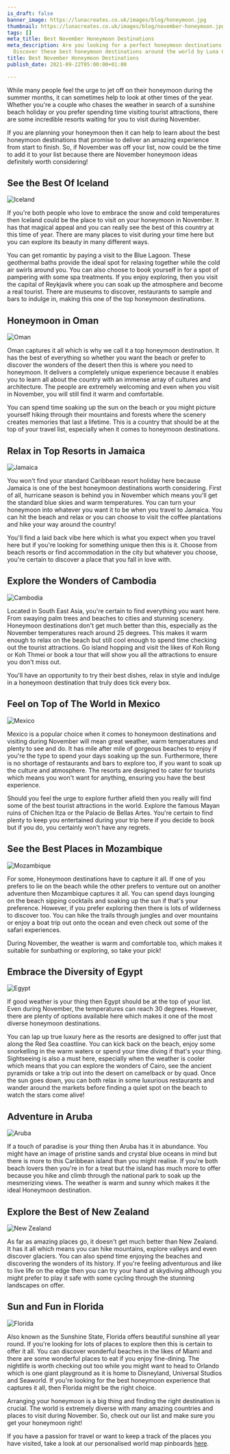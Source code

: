 ```yaml
---
is_draft: false
banner_image: https://lunacreates.co.uk/images/blog/honeymoon.jpg
thumbnail: https://lunacreates.co.uk/images/blog/november-honeymoon.jpg
tags: []
meta_title: Best November Honeymoon Destinations
meta_description: Are you looking for a perfect honeymoon destinations in November?
  Discover these best honeymoon destinations around the world by Luna Creates.
title: Best November Honeymoon Destinations
publish_date: 2021-09-22T05:00:00+01:00

---
```

While many people feel the urge to jet off on their honeymoon during the summer months, it can sometimes help to look at other times of the year. Whether you're a couple who chases the weather in search of a sunshine beach holiday or you prefer spending time visiting tourist attractions, there are some incredible resorts waiting for you to visit during November.

If you are planning your honeymoon then it can help to learn about the best honeymoon destinations that promise to deliver an amazing experience from start to finish. So, if November was off your list, now could be the time to add it to your list because there are November honeymoon ideas definitely worth considering!

## See the Best Of Iceland

![Iceland](https://lunacreates.co.uk/images/blog/iceland.jpg)

If you're both people who love to embrace the snow and cold temperatures then Iceland could be the place to visit on your honeymoon in November. It has that magical appeal and you can really see the best of this country at this time of year. There are many places to visit during your time here but you can explore its beauty in many different ways.

You can get romantic by paying a visit to the Blue Lagoon. These geothermal baths provide the ideal spot for relaxing together while the cold air swirls around you. You can also choose to book yourself in for a spot of pampering with some spa treatments. If you enjoy exploring, then you visit the capital of Reykjavik where you can soak up the atmosphere and become a real tourist. There are museums to discover, restaurants to sample and bars to indulge in, making this one of the top honeymoon destinations.

## Honeymoon in Oman

![Oman](https://lunacreates.co.uk/images/blog/oman.jpg)

Oman captures it all which is why we call it a top honeymoon destination. It has the best of everything so whether you want the beach or prefer to discover the wonders of the desert then this is where you need to honeymoon. It delivers a completely unique experience because it enables you to learn all about the country with an immense array of cultures and architecture. The people are extremely welcoming and even when you visit in November, you will still find it warm and comfortable.

You can spend time soaking up the sun on the beach or you might picture yourself hiking through their mountains and forests where the scenery creates memories that last a lifetime. This is a country that should be at the top of your travel list, especially when it comes to honeymoon destinations.

## Relax in Top Resorts in Jamaica

![Jamaica](https://lunacreates.co.uk/images/blog/jamaica.jpg)

You won't find your standard Caribbean resort holiday here because Jamaica is one of the best honeymoon destinations worth considering. First of all, hurricane season is behind you in November which means you'll get the standard blue skies and warm temperatures. You can turn your honeymoon into whatever you want it to be when you travel to Jamaica. You can hit the beach and relax or you can choose to visit the coffee plantations and hike your way around the country!

You'll find a laid back vibe here which is what you expect when you travel here but if you're looking for something unique then this is it. Choose from beach resorts or find accommodation in the city but whatever you choose, you're certain to discover a place that you fall in love with.

## Explore the Wonders of Cambodia

![Cambodia](https://lunacreates.co.uk/images/blog/cambodia.jpg)

Located in South East Asia, you're certain to find everything you want here. From swaying palm trees and beaches to cities and stunning scenery. Honeymoon destinations don't get much better than this, especially as the November temperatures reach around 25 degrees. This makes it warm enough to relax on the beach but still cool enough to spend time checking out the tourist attractions. Go island hopping and visit the likes of Koh Rong or Koh Thmei or book a tour that will show you all the attractions to ensure you don't miss out.

You'll have an opportunity to try their best dishes, relax in style and indulge in a honeymoon destination that truly does tick every box.

## Feel on Top of The World in Mexico

![Mexico](https://lunacreates.co.uk/images/blog/mexico.jpg)

Mexico is a popular choice when it comes to honeymoon destinations and visiting during November will mean great weather, warm temperatures and plenty to see and do. It has mile after mile of gorgeous beaches to enjoy if you're the type to spend your days soaking up the sun. Furthermore, there is no shortage of restaurants and bars to explore too, if you want to soak up the culture and atmosphere. The resorts are designed to cater for tourists which means you won't want for anything, ensuring you have the best experience.

Should you feel the urge to explore further afield then you really will find some of the best tourist attractions in the world. Explore the famous Mayan ruins of Chichen Itza or the Palacio de Bellas Artes. You're certain to find plenty to keep you entertained during your trip here if you decide to book but if you do, you certainly won't have any regrets.

## See the Best Places in Mozambique

![Mozambique](https://lunacreates.co.uk/images/blog/mozambique.jpg)

For some, Honeymoon destinations have to capture it all. If one of you prefers to lie on the beach while the other prefers to venture out on another adventure then Mozambique captures it all. You can spend days lounging on the beach sipping cocktails and soaking up the sun if that's your preference. However, if you prefer exploring then there is lots of wilderness to discover too. You can hike the trails through jungles and over mountains or enjoy a boat trip out onto the ocean and even check out some of the safari experiences.

During November, the weather is warm and comfortable too, which makes it suitable for sunbathing or exploring, so take your pick!

## Embrace the Diversity of Egypt

![Egypt](https://lunacreates.co.uk/images/blog/egypt.jpg)

If good weather is your thing then Egypt should be at the top of your list. Even during November, the temperatures can reach 30 degrees. However, there are plenty of options available here which makes it one of the most diverse honeymoon destinations.

You can lap up true luxury here as the resorts are designed to offer just that along the Red Sea coastline. You can kick back on the beach, enjoy some snorkelling in the warm waters or spend your time diving if that's your thing. Sightseeing is also a must here, especially when the weather is cooler which means that you can explore the wonders of Cairo, see the ancient pyramids or take a trip out into the desert on camelback or by quad. Once the sun goes down, you can both relax in some luxurious restaurants and wander around the markets before finding a quiet spot on the beach to watch the stars come alive!

## Adventure in Aruba

![Aruba](https://lunacreates.co.uk/images/blog/aruba.jpg)

If a touch of paradise is your thing then Aruba has it in abundance. You might have an image of pristine sands and crystal blue oceans in mind but there is more to this Caribbean island than you might realise. If you're both beach lovers then you're in for a treat but the island has much more to offer because you hike and climb through the national park to soak up the mesmerizing views. The weather is warm and sunny which makes it the ideal Honeymoon destination.

## Explore the Best of New Zealand

![New Zealand](https://lunacreates.co.uk/images/blog/nz.jpg)

As far as amazing places go, it doesn't get much better than New Zealand. It has it all which means you can hike mountains, explore valleys and even discover glaciers. You can also spend time enjoying the beaches and discovering the wonders of its history. If you're feeling adventurous and like to live life on the edge then you can try your hand at skydiving although you might prefer to play it safe with some cycling through the stunning landscapes on offer.

## Sun and Fun in Florida

![Florida](https://lunacreates.co.uk/images/blog/florida.jpg)

Also known as the Sunshine State, Florida offers beautiful sunshine all year round. If you're looking for lots of places to explore then this is certain to offer it all. You can discover wonderful beaches in the likes of Miami and there are some wonderful places to eat if you enjoy fine-dining. The nightlife is worth checking out too while you might want to head to Orlando which is one giant playground as it is home to Disneyland, Universal Studios and Seaworld. If you're looking for the best honeymoon experience that captures it all, then Florida might be the right choice.

Arranging your honeymoon is a big thing and finding the right destination is crucial. The world is extremely diverse with many amazing countries and places to visit during November. So, check out our list and make sure you get your honeymoon right!

If you have a passion for travel or want to keep a track of the places you have visited, take a look at our personalised world map pinboards [here](https://lunacreates.co.uk/).